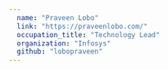 ```yaml
---
  name: "Praveen Lobo"
  link: "https://praveenlobo.com/"
  occupation_title: "Technology Lead"
  organization: "Infosys"
  github: "lobopraveen"
---
```


